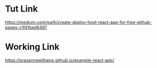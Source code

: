 # Tut Link
https://medium.com/swlh/create-deploy-host-react-app-for-free-github-pages-c1f41bed6497



# Working Link
https://prasannawilliams.github.io/example-react-app/

